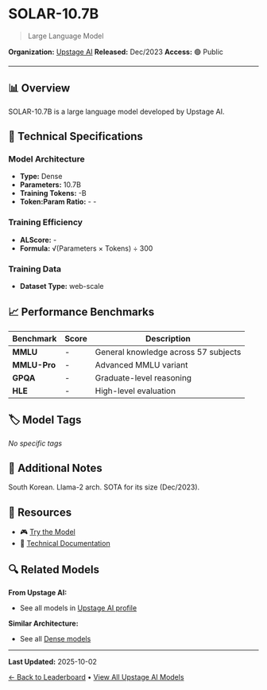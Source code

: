 # SOLAR-10.7B

> Large Language Model

**Organization:** [Upstage AI](../../labs/upstage-ai.md)
**Released:** Dec/2023
**Access:** 🟢 Public

---

## 📊 Overview

SOLAR-10.7B is a large language model developed by Upstage AI.

## 🔧 Technical Specifications

### Model Architecture
- **Type:** Dense
- **Parameters:** 10.7B
- **Training Tokens:** -B
- **Token:Param Ratio:** - -

### Training Efficiency
- **ALScore:** -
- **Formula:** √(Parameters × Tokens) ÷ 300

### Training Data
- **Dataset Type:** web-scale

## 📈 Performance Benchmarks

| Benchmark | Score | Description |
|-----------|-------|-------------|
| **MMLU** | - | General knowledge across 57 subjects |
| **MMLU-Pro** | - | Advanced MMLU variant |
| **GPQA** | - | Graduate-level reasoning |
| **HLE** | - | High-level evaluation |

## 🏷️ Model Tags

_No specific tags_

## 📝 Additional Notes

South Korean. Llama-2 arch. SOTA for its size (Dec/2023).

## 🔗 Resources

- 🎮 [Try the Model](https://huggingface.co/upstage/SOLAR-10.7B-v1.0)
- 📄 [Technical Documentation](https://arxiv.org/abs/2312.15166)

## 🔍 Related Models

**From Upstage AI:**
- See all models in [Upstage AI profile](../../labs/upstage-ai.md)

**Similar Architecture:**
- See all [Dense models](../../architectures/dense.md)

---

**Last Updated:** 2025-10-02

[← Back to Leaderboard](../../README.md) • [View All Upstage AI Models](../../labs/upstage-ai.md)

